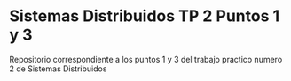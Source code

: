 # Sistemas Distribuidos TP 2 Puntos 1 y 3
 Repositorio correspondiente a los puntos 1 y 3 del trabajo practico numero 2 de Sistemas Distribuidos
